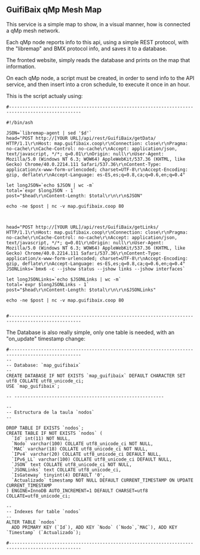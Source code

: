 GuifiBaix qMp Mesh Map
----------------------

This service is a simple map to show, in a visual manner, how is connected a qMp mesh network.

Each qMp node reports info to this api, using a simple REST protocol, with the "libremap" and BMX protocol info, and
saves it to a database.

The fronted website, simply reads the database and prints on the map that information.



On each qMp node, a script must be created, in order to send info to the API service, and then insert into
a cron schedule, to execute it once in an hour.

This is the script actualy using:

```
#-------------------------------------------------------------------------------------------------

#!/bin/ash

JSON=`libremap-agent | sed '$d'`
head="POST http://[YOUR URL]/api/rest/GuifiBaix/getData/ HTTP/1.1\r\nHost: map.guifibaix.coop\r\nConnection: close\r\nPragma: no-cache\r\nCache-Control: no-cache\r\nAccept: application/json, text/javascript, */*; q=0.01\r\nOrigin: null\r\nUser-Agent: Mozilla/5.0 (Windows NT 6.3; WOW64) AppleWebKit/537.36 (KHTML, like Gecko) Chrome/40.0.2214.111 Safari/537.36\r\nContent-Type: application/x-www-form-urlencoded; charset=UTF-8\r\nAccept-Encoding: gzip, deflate\r\nAccept-Language: es-ES,es;q=0.8,ca;q=0.6,en;q=0.4"

let longJSON=`echo $JSON | wc -m`
total=`expr $longJSON - 1`
post="$head\r\nContent-Length: $total\r\n\r\n$JSON"

echo -ne $post | nc -v map.guifibaix.coop 80



head="POST http://[YOUR URL]/api/rest/GuifiBaix/getLinks/ HTTP/1.1\r\nHost: map.guifibaix.coop\r\nConnection: close\r\nPragma: no-cache\r\nCache-Control: no-cache\r\nAccept: application/json, text/javascript, */*; q=0.01\r\nOrigin: null\r\nUser-Agent: Mozilla/5.0 (Windows NT 6.3; WOW64) AppleWebKit/537.36 (KHTML, like Gecko) Chrome/40.0.2214.111 Safari/537.36\r\nContent-Type: application/x-www-form-urlencoded; charset=UTF-8\r\nAccept-Encoding: gzip, deflate\r\nAccept-Language: es-ES,es;q=0.8,ca;q=0.6,en;q=0.4"
JSONLinks=`bmx6 -c --jshow status --jshow links --jshow interfaces`

let longJSONLinks=`echo $JSONLinks | wc -m`
total=`expr $longJSONLinks - 1`
post="$head\r\nContent-Length: $total\r\n\r\n$JSONLinks"

echo -ne $post | nc -v map.guifibaix.coop 80


#-------------------------------------------------------------------------------------------------
```



The Database is also really simple, only one table is needed, with an "on_update" timestamp change:
```
#-------------------------------------------------------------------------------------------------
--
-- Database: `map_guifibaix`
--
CREATE DATABASE IF NOT EXISTS `map_guifibaix` DEFAULT CHARACTER SET utf8 COLLATE utf8_unicode_ci;
USE `map_guifibaix`;

-- --------------------------------------------------------

--
-- Estructura de la taula `nodos`
--

DROP TABLE IF EXISTS `nodos`;
CREATE TABLE IF NOT EXISTS `nodos` (
  `Id` int(11) NOT NULL,
  `Nodo` varchar(100) COLLATE utf8_unicode_ci NOT NULL,
  `MAC` varchar(18) COLLATE utf8_unicode_ci NOT NULL,
  `IPv4` varchar(20) COLLATE utf8_unicode_ci DEFAULT NULL,
  `IPv6_LL` varchar(100) COLLATE utf8_unicode_ci DEFAULT NULL,
  `JSON` text COLLATE utf8_unicode_ci NOT NULL,
  `JSONLinks` text COLLATE utf8_unicode_ci,
  `IsGateway` tinyint(4) DEFAULT '0',
  `Actualizado` timestamp NOT NULL DEFAULT CURRENT_TIMESTAMP ON UPDATE CURRENT_TIMESTAMP
) ENGINE=InnoDB AUTO_INCREMENT=1 DEFAULT CHARSET=utf8 COLLATE=utf8_unicode_ci;

--
-- Indexes for table `nodos`
--
ALTER TABLE `nodos`
  ADD PRIMARY KEY (`Id`), ADD KEY `Nodo` (`Nodo`,`MAC`), ADD KEY `Timestamp` (`Actualizado`);
  
#-------------------------------------------------------------------------------------------------
```

